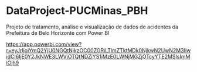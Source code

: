 # DataProject-PUCMinas_PBH
Projeto de tratamento, análise e visualização de dados de acidentes da Prefeitura de Belo Horizonte com Power BI

https://app.powerbi.com/view?r=eyJrIjoiYmQ2YjU0NGQtNjkzOC00ZGRiLTlmZTktMDk0NjkwN2UwN2M3IiwidCI6IjE0Y2JkNWE3LWVjOTQtNDZiYS1iMzE0LWNjMGZjOTcyYTE2MSIsImMiOjh9
